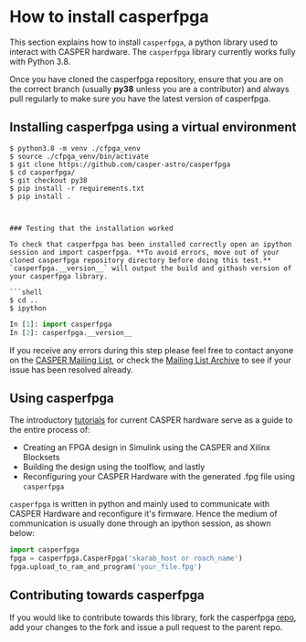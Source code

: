 # How to install casperfpga

This section explains how to install `casperfpga`, a python library used to interact with CASPER hardware. The `casperfpga` library currently works fully with Python 3.8.

Once you have cloned the casperfpga repository, ensure that you are on the correct branch (usually **py38** unless you are a contributor) and always pull regularly to make sure you have the latest version of casperfpga.

## Installing casperfpga using a virtual environment

<!---[`casperfpga`](https://pypi.org/project/casperfpga/) is now available on the Python Package Index (PyPI) and can be installed via [`pip`](https://pip.pypa.io/en/stable/). However, should you need to interface with a SNAP board, your installation workflow involves the extra step of installing against `casperfpga's requirements.txt`.--->

```shell
$ python3.8 -m venv ./cfpga_venv
$ source ./cfpga_venv/bin/activate
$ git clone https://github.com/casper-astro/casperfpga
$ cd casperfpga/
$ git checkout py38 
$ pip install -r requirements.txt
$ pip install .
```

<!--The distribution on the Python Package Index is, of course, a built-distribution; this contains an already-compiled version of the SKARAB programming utility `progska`, written in `C`. Operating Systems tested using `pip install casperfpga` include:

1. Ubuntu 14.04 LTS
2. Ubuntu 16.04 LTS
3. Ubuntu 18.04 LTS
4. Debian 8.x

Unfortunately the success of your installation using `pip` depends on the host OS of the installation, and you might need to rebuild the utility using the C-compiler native to your OS. In short follow the more traditional method of installing custom Python packages.

```shell
# remove current casperfpga install files
$ cd /usr/local/lib/python2.7/dist-packages
$ sudo rm -rf casper*

# clone the repository to your working directory
$ cd /path/to/working/directory 
$ git clone https://github.com/casper-astro/casperfpga.git
$ cd casperfpga
$ git checkout master
$ sudo pip install -r requirements.txt
$ sudo python setup.py install-->
```


### Testing that the installation worked

To check that casperfpga has been installed correctly open an ipython session and import casperfpga. **To avoid errors, move out of your cloned casperfpga repository directory before doing this test.** `casperfpga.__version__` will output the build and githash version of your casperfpga library.

```shell
$ cd ..
$ ipython
```
```python
In [1]: import casperfpga
In [2]: casperfpga.__version__
```

If you receive any errors during this step please feel free to contact anyone on the [CASPER Mailing List](mailto:casper@lists.berkeley.edu), or check the [Mailing List Archive](http://www.mail-archive.com/casper@lists.berkeley.edu/) to see if your issue has been resolved already.

## Using casperfpga

The introductory [tutorials](https://casper-toolflow.readthedocs.io/projects/tutorials/en/latest/) for current CASPER hardware serve as a guide to the entire process of:
* Creating an FPGA design in Simulink using the CASPER and Xilinx Blocksets
* Building the design using the toolflow, and lastly
* Reconfiguring your CASPER Hardware with the generated .fpg file using `casperfpga`

`casperfpga` is written in python and mainly used to communicate with CASPER Hardware and reconfigure it's firmware. Hence the medium of communication is usually done through an ipython session, as shown below:

```python
import casperfpga
fpga = casperfpga.CasperFpga('skarab_host or roach_name')
fpga.upload_to_ram_and_program('your_file.fpg')
```

## Contributing towards casperfpga

If you would like to contribute towards this library, fork the casperfpga [repo](https://github.com/casper-astro/casperfpga), add your changes to the fork and issue a pull request to the parent repo. 
